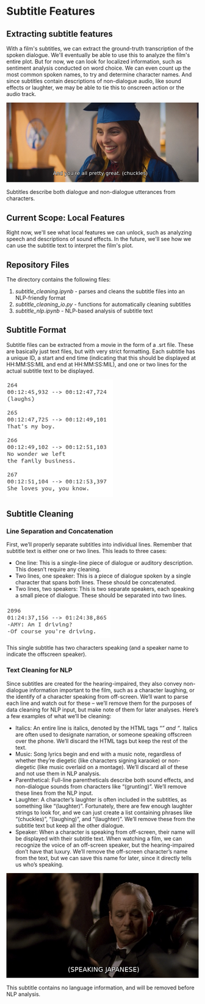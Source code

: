 # Subtitle Features
## Extracting subtitle features
With a film's subtitles, we can extract the ground-truth transcription of the spoken dialogue. We'll eventually be able to use this to analyze the film's entire plot. But for now, we can look for localized information, such as sentiment analysis conducted on word choice. We can even count up the most common spoken names, to try and determine character names. And since subtitles contain descriptions of non-dialogue audio, like sound effects or laughter, we may be able to tie this to onscreen action or the audio track.

![subtitle with both dialogue and non-dialogue descriptions](/readme_images/subtitle_laugh.png "subtitle with both dialogue and non-dialogue descriptions")

Subtitles describe both dialogue and non-dialogue utterances from characters.

## Current Scope: Local Features
Right now, we'll see what local features we can unlock, such as analyzing speech and descriptions of sound effects. In the future, we'll see how we can use the subtitle text to interpret the film's plot.

## Repository Files
The directory contains the following files:

1. *subtitle_cleaning.ipynb* - parses and cleans the subtitle files into an NLP-friendly format
2. *subtitle_cleaning_io.py* - functions for automatically cleaning subtitles
3. *subtitle_nlp.ipynb* - NLP-based analysis of subtitle text

## Subtitle Format
Subtitle files can be extracted from a movie in the form of a .srt file. These are basically just text files, but with very strict formatting. Each subtitle has a unique ID, a start and end time (indicating that this should be displayed at HH:MM:SS:MIL and end at HH:MM:SS:MIL), and one or two lines for the actual subtitle text to be displayed.

![subtitle example](/readme_images/subtitles.png "subtitle example")

## Subtitle Cleaning
### Line Separation and Concatenation
First, we’ll properly separate subtitles into individual lines. Remember that subtitle text is either one or two lines. This leads to three cases:
- One line: This is a single-line piece of dialogue or auditory description. This doesn’t require any cleaning.
- Two lines, one speaker: This is a piece of dialogue spoken by a single character that spans both lines. These should be concatenated.
- Two lines, two speakers: This is two separate speakers, each speaking a small piece of dialogue. These should be separated into two lines.

![two lines, two speakers, with someone speaking from offscreen](/readme_images/subtitle_offscreen.png "two lines, two speakers, with someone speaking from offscreen")

This single subtitle has two characters speaking (and a speaker name to indicate the offscreen speaker).


### Text Cleaning for NLP
Since subtitles are created for the hearing-impaired, they also convey non-dialogue information important to the film, such as a character laughing, or the identify of a character speaking from off-screen. We’ll want to parse each line and watch out for these – we’ll remove them for the purposes of data cleaning for NLP input, but make note of them for later analyses. Here’s a few examples of what we’ll be cleaning:
- Italics: An entire line is italics, denoted by the HTML tags “<i>” and “</i>. Italics are often used to designate narration, or someone speaking offscreen over the phone. We’ll discard the HTML tags but keep the rest of the text.
- Music: Song lyrics begin and end with a music note, regardless of whether they’re diegetic (like characters signing karaoke) or non-diegetic (like music overlaid on a montage). We’ll discard all of these and not use them in NLP analysis.
- Parenthetical: Full-line parentheticals describe both sound effects, and non-dialogue sounds from characters like “(grunting)”. We’ll remove these lines from the NLP input.
- Laughter: A character’s laughter is often included in the subtitles, as something like “(laughter)”. Fortunately, there are few enough laughter strings to look for, and we can just create a list containing phrases like “(chuckles)”, “(laughing)”, and “(laughter)”. We’ll remove these from the subtitle text but keep all the other dialogue.
- Speaker: When a character is speaking from off-screen, their name will be displayed with their subtitle text. When watching a film, we can recognize the voice of an off-screen speaker, but the hearing-impaired don’t have that luxury. We’ll remove the off-screen character’s name from the text, but we can save this name for later, since it directly tells us who’s speaking.

![subtitle only containing a parenthetical '(SPEAKING JAPANESE)'](/readme_images/subtitle_parenthetical.png "subtitle only containing a parenthetical '(SPEAKING JAPANESE)'")

This subtitle contains no language information, and will be removed before NLP analysis.
